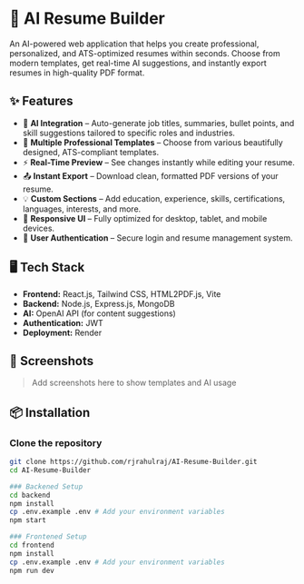 # 🚀 AI Resume Builder

An AI-powered web application that helps you create professional, personalized, and ATS-optimized resumes within seconds. Choose from modern templates, get real-time AI suggestions, and instantly export resumes in high-quality PDF format.


## ✨ Features

- 🧠 **AI Integration** – Auto-generate job titles, summaries, bullet points, and skill suggestions tailored to specific roles and industries.
- 🎨 **Multiple Professional Templates** – Choose from various beautifully designed, ATS-compliant templates.
- ⚡ **Real-Time Preview** – See changes instantly while editing your resume.
- 📤 **Instant Export** – Download clean, formatted PDF versions of your resume.
- 💡 **Custom Sections** – Add education, experience, skills, certifications, languages, interests, and more.
- 🧩 **Responsive UI** – Fully optimized for desktop, tablet, and mobile devices.
- 🔐 **User Authentication** – Secure login and resume management system.

## 🖥️ Tech Stack

- **Frontend:** React.js, Tailwind CSS, HTML2PDF.js, Vite
- **Backend:** Node.js, Express.js, MongoDB
- **AI:** OpenAI API (for content suggestions)
- **Authentication:** JWT
- **Deployment:** Render 

## 📸 Screenshots

> Add screenshots here to show templates and AI usage

## 📦 Installation

### Clone the repository

```bash
git clone https://github.com/rjrahulraj/AI-Resume-Builder.git
cd AI-Resume-Builder

### Backened Setup
cd backend
npm install
cp .env.example .env # Add your environment variables
npm start

### Frontened Setup
cd frontend
npm install
cp .env.example .env # Add your environment variables
npm run dev


